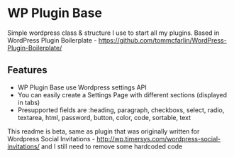 # WP Plugin Base

Simple wordpress class & structure I use to start all my plugins. Based in WordPress Plugin Boilerplate - https://github.com/tommcfarlin/WordPress-Plugin-Boilerplate/

## Features

* WP Plugin Base use Wordpress settings API
* You can easily create a Settings Page with different sections (displayed in tabs)
* Presupported fields are :heading, paragraph, checkboxs, select, radio, textarea, html, password, button, color, code, sortable, text

This readme is beta, same as plugin that was originally written for Wordpress Social Invitations - http://wp.timersys.com/wordpress-social-invitations/ and I still need to remove some hardcoded code